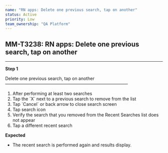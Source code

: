 ```yaml
---
name: "RN apps: Delete one previous search, tap on another"
status: Active
priority: Low
team_ownership: "QA Platform"
---
```


## MM-T3238: RN apps: Delete one previous search, tap on another

---

**Step 1**

Delete one previous search, tap on another\
————————————————————————————

1. After performing at least two searches
2. Tap the \`X\` next to a previous search to remove from the list
3. Tap \`Cancel\` or back arrow to close search screen
4. Tap search icon
5. Verify the search that you removed from the Recent Searches list does not appear
6. Tap a different recent search

**Expected**

- The recent search is performed again and results display.
